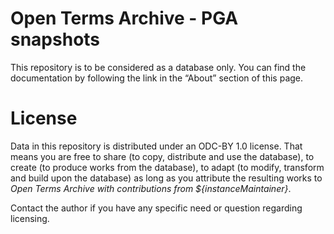 # Open Terms Archive - PGA snapshots

This repository is to be considered as a database only.
You can find the documentation by following the link in the “About” section of this page.


# License

Data in this repository is distributed under an ODC-BY 1.0 license. That means you are free to share (to copy, distribute and use the database), to create (to produce works from the database), to adapt (to modify, transform and build upon the database) as long as you attribute the resulting works to _Open Terms Archive with contributions from ${instanceMaintainer}_.

Contact the author if you have any specific need or question regarding licensing.
